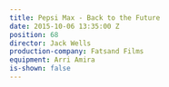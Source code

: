 ```yaml
---
title: Pepsi Max - Back to the Future
date: 2015-10-06 13:35:00 Z
position: 68
director: Jack Wells
production-company: Fatsand Films
equipment: Arri Amira
is-shown: false
---
```


